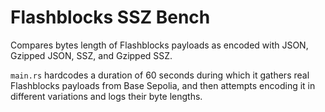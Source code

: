 # Flashblocks SSZ Bench

Compares bytes length of Flashblocks payloads as encoded with JSON, Gzipped JSON, SSZ, and Gzipped SSZ.

`main.rs` hardcodes a duration of 60 seconds during which it gathers real Flashblocks payloads from Base Sepolia, and then attempts encoding it in different variations and logs their byte lengths.